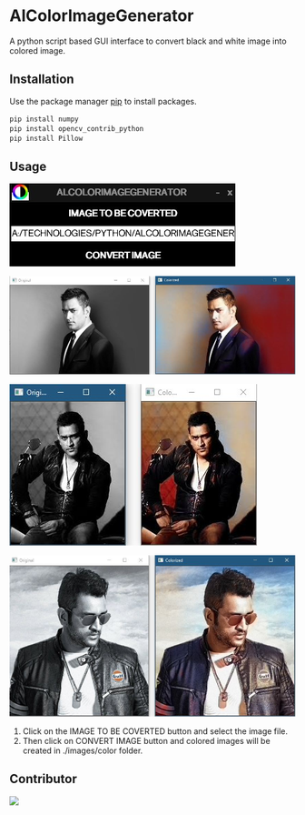 # AlColorImageGenerator

A python script based GUI interface to convert black and white image into colored image.

## Installation

Use the package manager [pip](https://pip.pypa.io/en/stable/) to install packages.

```bash
pip install numpy
pip install opencv_contrib_python
pip install Pillow
```

## Usage

![](CaptureUI.JPG)

![](Capture1.JPG)

![](Capture2.JPG)

![](Capture3.JPG)

1. Click on the IMAGE TO BE COVERTED button and select the image file.
2. Then click on CONVERT IMAGE button and colored images will be created in ./images/color folder.

## Contributor

<a href="https://github.com/alankarartist/ALCOLORIMAGEGENERATOR/graphs/contributors">
    <img src="https://contrib.rocks/image?repo=alankarartist/ALCOLORIMAGEGENERATOR" />
</a>
